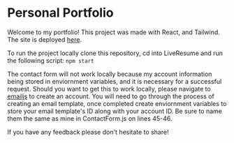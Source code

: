 # Personal Portfolio

Welcome to my portfolio! This project was made with React, and Tailwind. The site is deployed [here](https://portfolio-r77du334c-seth-bradshaw.vercel.app/).

To run the project locally clone this repository, cd into LiveResume and run the following script:
`npm start`

The contact form will not work locally because my account information being stored in enviornment variables, and it is necessary for a successful request. Should you want to get this to work locally, please navigate to [emailjs](https://www.emailjs.com/) to create an account. You will need to go through the process of creating an email template, once completed create enviornment variables to store your email template's ID along with your account ID. Be sure to name them the same as mine in ContactForm.js on lines 45-46. 

If you have any feedback please don't hesitate to share!